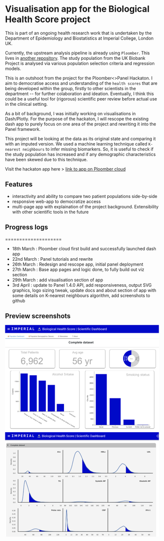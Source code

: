# Visualisation app for the Biological Health Score project 

This is part of an ongoing health research work that is undertaken by the Department of Epidemiology and Biostatistics at Imperial College, London UK.

Currently, the upstream analysis pipeline is already using `Ploomber`. This lives in [another repository](https://github.com/dcstang/tromso-delta-bhs). The study population from the UK Biobank Project is analysed via various population selection criteria and regression models. 

This is an outshoot from the project for the Ploomber<>Panel Hackaton. I aim to democratise access and understanding of the `health scores` that are being developed within the group, firstly to other scientists in the department -- for further colaboration and ideation. Eventually, I think this could be a useful tool for (rigorous) scientific peer review before actual use in the clinical setting.

As a bit of background, I was initially working on visualisations in Dash/Plotly. For the purpose of the hackaton, I will rescope the existing dash app to purely focus on one area of the project and rewriting it into the Panel framework. 

This project will be looking at the data as its original state and comparing it with an imputed version. We used a machine learning technique called `K-nearest neighbours` to infer missing biomarkers. So, it is useful to check if the study population has increased and if any demographic characteristics have been skewed due to this technique.

Visit the hackaton app here > [link to app on Ploomber cloud](https://plain-breeze-4374.ploomberapp.io)

## Features 
* interactivity and ability to compare two patient populations side-by-side
* responsive web-app to democratize access
* multi-page app with explaination of the project background. Extensibility with other scientific tools in the future

## Progress logs
====================
* 18th March : Ploomber cloud first build and successfully launched dash app
* 22nd March : Panel tutorials and rewrite
* 26th March : Redesign and rescope app, initial panel deployment
* 27th March : Base app pages and logic done, to fully build out viz section
* 29th March : add visualisation section of app
*  3rd April : update to Panel 1.4.0 API, add responsiveness, output SVG graphics, logo sizing tweak, update docs and about section of app with some details on K-nearest neighbours algorithm, add screenshots to github

## Preview screenshots
![dashboard main view](/panel_screenshots/screenshot_1.png "Main dashboard page")
![biomarkers view](/panel_screenshots/screenshot_2.png "Biomarkers section")